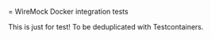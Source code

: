 = WireMock Docker integration tests

This is just for test!
To be deduplicated with Testcontainers.

